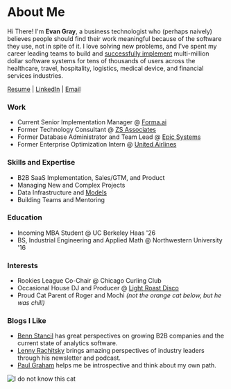 # About Me


Hi There! I'm **Evan Gray**, a business technologist who (perhaps naively) believes people should find their work meaningful because of the software they use, not in spite of it. I love solving new problems, and I've spent my career leading teams to build and [successfully implement](https://medium.com/dhiwise/why-do-70-of-projects-fail-in-it-6f1991637835) multi-million dollar software systems for tens of thousands of users across the healthcare, travel, hospitality, logistics, medical device, and financial services industries.

[Resume](/Evan_Gray_Resume.pdf) | [LinkedIn](https://www.linkedin.com/in/evan-m-gray/) | [Email](mailto:evan_gray@berkeley.edu)

### Work
- Current Senior Implementation Manager @ [Forma.ai](https://forma.ai)
- Former Technology Consultant @ [ZS Associates](https://zs.com/)
- Former Database Administrator and Team Lead @ [Epic Systems](https://www.epic.com/)
- Former Enterprise Optimization Intern @ [United Airlines](https://www.youtube.com/watch?v=ie-TS-BitnQ)

### Skills and Expertise
- B2B SaaS Implementation, Sales/GTM, and Product
- Managing New and Complex Projects
- Data Infrastructure and [Models](https://www.forma.ai/blog/automating-formula-building-using-a-centralized-data-model/)
- Building Teams and Mentoring

### Education
- Incoming MBA Student @ UC Berkeley Haas '26
- BS, Industrial Engineering and Applied Math @ Northwestern University '16

### Interests
- Rookies League Co-Chair @ Chicago Curling Club
- Occasional House DJ and Producer @ [Light Roast Disco](https://LightRoastDisco.com)
- Proud Cat Parent of Roger and Mochi *(not the orange cat below, but he was chill)*

### Blogs I Like
- [Benn Stancil](https://benn.substack.com/) has great perspectives on growing B2B companies and the current state of analytics software.
- [Lenny Rachitsky](https://www.lennysnewsletter.com/) brings amazing perspectives of industry leaders through his newsletter and podcast.
- [Paul Graham](https://paulgraham.com/articles.html) helps me be introspective and think about my own path.



![I do not know this cat](/posts/me_and_orange_cat.png)


